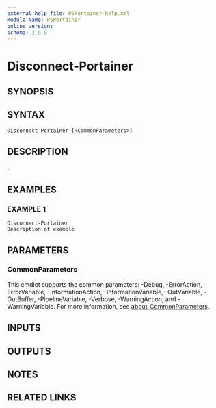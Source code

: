 ```yaml
---
external help file: PSPortainer-help.xml
Module Name: PSPortainer
online version:
schema: 2.0.0
---
```


# Disconnect-Portainer

## SYNOPSIS

## SYNTAX

```
Disconnect-Portainer [<CommonParameters>]
```

## DESCRIPTION
.

## EXAMPLES

### EXAMPLE 1
```
Disconnect-Portainer
Description of example
```

## PARAMETERS

### CommonParameters
This cmdlet supports the common parameters: -Debug, -ErrorAction, -ErrorVariable, -InformationAction, -InformationVariable, -OutVariable, -OutBuffer, -PipelineVariable, -Verbose, -WarningAction, and -WarningVariable. For more information, see [about_CommonParameters](http://go.microsoft.com/fwlink/?LinkID=113216).

## INPUTS

## OUTPUTS

## NOTES

## RELATED LINKS
